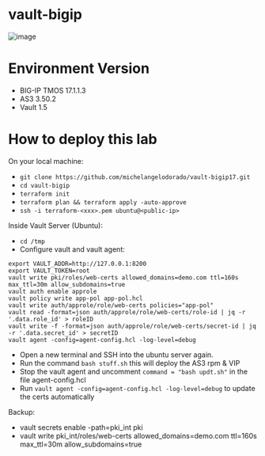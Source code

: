 # vault-bigip

![image](https://github.com/michelangelodorado/vault-bigip/assets/102953584/5747af73-b093-4bdd-9769-d2ea8a9d24e2)

# Environment Version
- BIG-IP TMOS 17.1.1.3
- AS3 3.50.2
- Vault 1.5

# How to deploy this lab
On your local machine:
- ```git clone https://github.com/michelangelodorado/vault-bigip17.git ```
- ```cd vault-bigip```
- ```terraform init```
- ```terraform plan && terraform apply -auto-approve```
- ```ssh -i terraform-<xxx>.pem ubuntu@<public-ip>```

Inside Vault Server (Ubuntu):
- ```cd /tmp```
- Configure vault and vault agent:
```
export VAULT_ADDR=http://127.0.0.1:8200
export VAULT_TOKEN=root
vault write pki/roles/web-certs allowed_domains=demo.com ttl=160s max_ttl=30m allow_subdomains=true 
vault auth enable approle
vault policy write app-pol app-pol.hcl
vault write auth/approle/role/web-certs policies="app-pol"
vault read -format=json auth/approle/role/web-certs/role-id | jq -r '.data.role_id' > roleID
vault write -f -format=json auth/approle/role/web-certs/secret-id | jq -r '.data.secret_id' > secretID
vault agent -config=agent-config.hcl -log-level=debug
```
- Open a new terminal and SSH into the ubuntu server again.
- Run the command ``` bash stuff.sh ``` this will deploy the AS3 rpm  & VIP
- Stop the vault agent and uncomment ``` command = "bash updt.sh" ``` in the file agent-config.hcl 
- Run ``` vault agent -config=agent-config.hcl -log-level=debug ``` to update the certs automatically

Backup:
- vault secrets enable -path=pki_int pki
- vault write pki_int/roles/web-certs allowed_domains=demo.com ttl=160s max_ttl=30m allow_subdomains=true 
